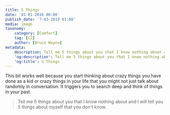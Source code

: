 ```yaml
---
title: 5 Things
date: '01-01-2016 00:00'
publish_date: '7-03-2019 01:00'
media: image
taxonomy:
    category: [Comfort]
    tag: [C2]
    author: [Bruce Wayne]
metadata:
    description: Tell me 5 things about you that I know nothing about and I will tell you 5 things about myself that you don't know.
    'og:description': Tell me 5 things about you that I know nothing about and I will tell you 5 things about myself that you don't know.
    'og:title': 5 Things
---
```


This bit works well because you start thinking about crazy things you have done as a kid or crazy things in your life that you might not just talk about randomly in conversation. It triggers you to search deep and think of things in your past.

> Tell me 5 things about you that I know nothing about and I will tell you 5 things about myself that you don't know.